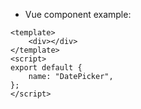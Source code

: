 - Vue component example:

```vue
<template>
    <div></div>
</template>
<script>
export default {
    name: "DatePicker",
};
</script>
```
